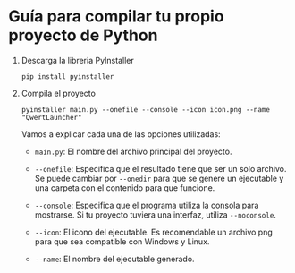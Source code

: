 # Guía para compilar tu propio proyecto de Python

1. Descarga la libreria PyInstaller

    ```
    pip install pyinstaller
    ```

2. Compila el proyecto

    ```
    pyinstaller main.py --onefile --console --icon icon.png --name "QwertLauncher"
    ```

    Vamos a explicar cada una de las opciones utilizadas:
    - ```main.py```: El nombre del archivo principal del proyecto.

    - ```--onefile```: Especifica que el resultado tiene que ser un solo archivo. Se puede cambiar por ```--onedir``` para que se genere un ejecutable y una carpeta con el contenido para que funcione.

    - ```--console```: Especifica que el programa utiliza la consola para mostrarse. Si tu proyecto tuviera una interfaz, utiliza ```--noconsole```.

    - ```--icon```: El icono del ejecutable. Es recomendable un archivo png para que sea compatible con Windows y Linux.

     - ```--name```: El nombre del ejecutable generado.